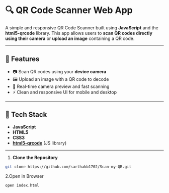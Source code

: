 # 🔍 QR Code Scanner Web App

A simple and responsive QR Code Scanner built using **JavaScript** and the **html5-qrcode** library. This app allows users to **scan QR codes directly using their camera** or **upload an image** containing a QR code.

---

## 📸 Features

- 📷 Scan QR codes using your **device camera**
- 🖼️ Upload an image with a QR code to decode
- 🔄 Real-time camera preview and fast scanning
- ⚡ Clean and responsive UI for mobile and desktop

---

## 🧰 Tech Stack

- **JavaScript**
- **HTML5**
- **CSS3**
- **[html5-qrcode](https://github.com/mebjas/html5-qrcode)** (JS library)

---
1. **Clone the Repository**
```bash
git clone https://github.com/sarthakb1702/Scan-my-QR.git
```
2.Open in Browser 
```bash
open index.html 
```
